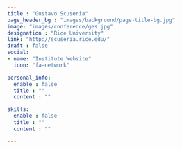 ```yaml
---
title : "Gustavo Scuseria"
page_header_bg : "images/background/page-title-bg.jpg"
image: "images/conference/ges.jpg"
designation : "Rice University"
link: "http://scuseria.rice.edu/"
draft : false
social:
- name: "Institute Website"
  icon: "fa-network"

personal_info:
  enable : false
  title : ""
  content : ""

skills:
  enable : false
  title : ""
  content : ""

---
```

